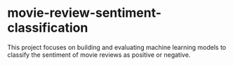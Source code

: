 # movie-review-sentiment-classification
This project focuses on building and evaluating machine learning models to classify the sentiment of movie reviews as positive or negative.
